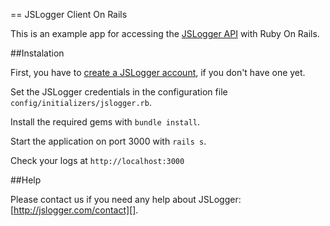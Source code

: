== JSLogger Client On Rails

This is an example app for accessing the [JSLogger API][] with Ruby On Rails.

##Instalation

First, you have to [create a JSLogger account][], if you don't have one yet.

Set the JSLogger credentials in the configuration file `config/initializers/jslogger.rb`.

Install the required gems with `bundle install`.

Start the application on port 3000 with `rails s`.

Check your logs at `http://localhost:3000`

##Help

Please contact us if you need any help about JSLogger: [http://jslogger.com/contact][].

[JSLogger API]: http://jslogger.com/api
[create a JSLogger account]: http://jslogger.com/register
[http://jslogger.com/contact]: http://jslogger.com/contact